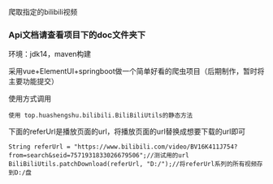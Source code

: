 爬取指定的bilibili视频

### Api文档请查看项目下的doc文件夹下

环境：jdk14，maven构建

采用vue+ElementUI+springboot做一个简单好看的爬虫项目（后期制作，暂时将主要功能提交）

使用方式调用
```text
使用 top.huashengshu.bilibili.BiliBiliUtils的静态方法

```
下面的referUrl是播放页面的url，将播放页面的url替换成想要下载的url即可
```text
String referUrl = "https://www.bilibili.com/video/BV16K411J754?from=search&seid=7571931833026679506";//测试用的url
BiliBiliUtils.patchDownload(referUrl, "D:/");//将referUrl系列的所有视频存到D:/盘
```
